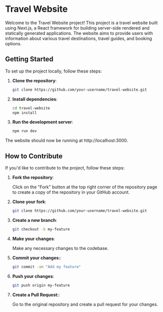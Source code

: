 # Travel Website

Welcome to the Travel Website project! This project is a travel website built using Next.js, a React framework for building server-side rendered and statically generated applications. The website aims to provide users with information about various travel destinations, travel guides, and booking options.

## Getting Started

To set up the project locally, follow these steps:

1. **Clone the repository**:

   ```bash
   git clone https://github.com/your-username/travel-website.git

   ```

2. **Install dependencies**:

   ```bash
   cd travel-website
   npm install
   ```

3. **Run the development server**:

   ```bash
   npm run dev
   ```

The website should now be running at http://localhost:3000.

## How to Contribute

If you'd like to contribute to the project, follow these steps:

1. **Fork the repository**:

   Click on the "Fork" button at the top right corner of the repository page to create a copy of the repository in your GitHub account.

2. **Clone your fork**:

   ```bash
   git clone https://github.com/your-username/travel-website.git
   ```

3. **Create a new branch**:

   ```bash
   git checkout -b my-feature
   ```

4. **Make your changes**:

   Make any necessary changes to the codebase.

5. **Commit your changes:**:

   ```bash
   git commit -am "Add my feature"
   ```

6. **Push your changes**:

   ```bash
   git push origin my-feature
   ```

7. **Create a Pull Request:**:

   Go to the original repository and create a pull request for your changes.
